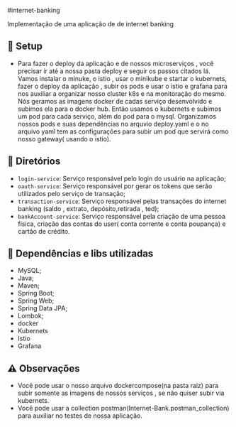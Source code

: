 #internet-banking

Implementação de uma aplicação de de internet banking

## :wrench: Setup

- Para fazer o deploy da aplicação e de nossos microserviços , você precisar ir até a nossa pasta deploy e seguir os passos citados lá. Vamos instalar o minuke, o istio , usar o minikube e startar o kubernets, fazer o deploy da aplicação , subir os pods e usar o istio e grafana para nos auxiliar a organizar nosso cluster k8s e na monitoração do mesmo. Nós geramos as imagens docker de cadas serviço desenvolvido e subimos ela para o docker hub. Então usamos o kubernets e subimos um pod para cada serviço, além do pod para o mysql. Organizamos nossos pods e suas dependências no arquvio deploy.yaml e o no arquivo yaml tem as configurações para subir um pod que servirá como nosso gateway( usando o istio).


## :file_folder: Diretórios

- `login-service`: Serviço responsável pelo login do usuário na aplicação;
- `oauth-service`: Serviço responsável por gerar os tokens que serão utilizados pelo serviço de transação; 
- `transaction-service`: Serviço responsável pelas transações do internet banking (saldo , extrato, depósito,retirada , ted);
- `bankAccount-service`: Serviço responsável pela criação de uma pessoa física, criação das contas do user( conta corrente e conta poupança) e cartão de crédito.

## 🔀 Dependências e libs utilizadas

- MySQL;
- Java;
- Maven;
- Spring Boot;
- Spring Web;
- Spring Data JPA; 
- Lombok; 
- docker
- Kubernets
- Istio 
- Grafana

## ⚠️ Observações
- Você pode usar o nosso arquivo dockercompose(na pasta raiz) para subir somente as imagens de nossos serviços , se não quiser subir via kubernets.
- Você pode usar a collection postman(Internet-Bank.postman_collection) para auxiliar no testes de nossa aplicação.


